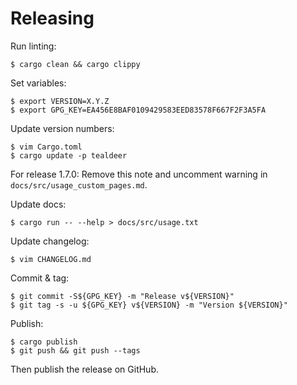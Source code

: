 # Releasing

Run linting:

    $ cargo clean && cargo clippy

Set variables:

    $ export VERSION=X.Y.Z
    $ export GPG_KEY=EA456E8BAF0109429583EED83578F667F2F3A5FA

Update version numbers:

    $ vim Cargo.toml
    $ cargo update -p tealdeer

For release 1.7.0: Remove this note and uncomment warning in
`docs/src/usage_custom_pages.md`.

Update docs:

    $ cargo run -- --help > docs/src/usage.txt

Update changelog:

    $ vim CHANGELOG.md

Commit & tag:

    $ git commit -S${GPG_KEY} -m "Release v${VERSION}"
    $ git tag -s -u ${GPG_KEY} v${VERSION} -m "Version ${VERSION}"

Publish:

    $ cargo publish
    $ git push && git push --tags

Then publish the release on GitHub.

